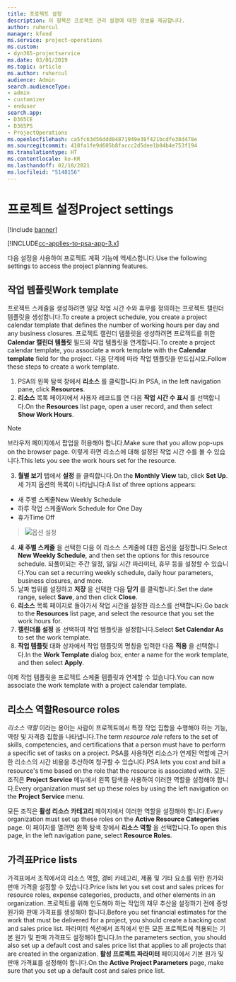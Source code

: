 ```yaml
---
title: 프로젝트 설정
description: 이 항목은 프로젝트 관리 설정에 대한 정보를 제공합니다.
author: ruhercul
manager: kfend
ms.service: project-operations
ms.custom:
- dyn365-projectservice
ms.date: 03/01/2019
ms.topic: article
ms.author: ruhercul
audience: Admin
search.audienceType:
- admin
- customizer
- enduser
search.app:
- D365CE
- D365PS
- ProjectOperations
ms.openlocfilehash: ca5fc63d56ddd84871949e38f421bcdfe38d478e
ms.sourcegitcommit: 418fa1fe9d605b8faccc2d5dee1b04b4e753f194
ms.translationtype: HT
ms.contentlocale: ko-KR
ms.lasthandoff: 02/10/2021
ms.locfileid: "5148156"
---
```

# <a name="project-settings"></a><span data-ttu-id="5b8f8-103">프로젝트 설정</span><span class="sxs-lookup"><span data-stu-id="5b8f8-103">Project settings</span></span>

[!include [banner](../includes/psa-now-project-operations.md)]

[!INCLUDE[cc-applies-to-psa-app-3.x](../includes/cc-applies-to-psa-app-3x.md)]

<span data-ttu-id="5b8f8-104">다음 설정을 사용하여 프로젝트 계획 기능에 액세스합니다.</span><span class="sxs-lookup"><span data-stu-id="5b8f8-104">Use the following settings to access the project planning features.</span></span>

## <a name="work-template"></a><span data-ttu-id="5b8f8-105">작업 템플릿</span><span class="sxs-lookup"><span data-stu-id="5b8f8-105">Work template</span></span>

<span data-ttu-id="5b8f8-106">프로젝트 스케줄을 생성하려면 일당 작업 시간 수와 휴무를 정의하는 프로젝트 캘린더 템플릿을 생성합니다.</span><span class="sxs-lookup"><span data-stu-id="5b8f8-106">To create a project schedule, you create a project calendar template that defines the number of working hours per day and any business closures.</span></span> <span data-ttu-id="5b8f8-107">프로젝트 캘린더 템플릿을 생성하려면 프로젝트를 위한 **Calendar 캘린더 템플릿** 필드와 작업 템플릿을 연계합니다.</span><span class="sxs-lookup"><span data-stu-id="5b8f8-107">To create a project calendar template, you associate a work template with the **Calendar template** field for the project.</span></span> <span data-ttu-id="5b8f8-108">다음 단계에 따라 작업 템플릿을 만드십시오.</span><span class="sxs-lookup"><span data-stu-id="5b8f8-108">Follow these steps to create a work template.</span></span>

1. <span data-ttu-id="5b8f8-109">PSA의 왼쪽 탐색 창에서 **리소스** 를 클릭합니다.</span><span class="sxs-lookup"><span data-stu-id="5b8f8-109">In PSA, in the left navigation pane, click **Resources**.</span></span> 
2. <span data-ttu-id="5b8f8-110">**리소스** 목록 페이지에서 사용자 레코드를 연 다음 **작업 시간 수 표시** 를 선택합니다.</span><span class="sxs-lookup"><span data-stu-id="5b8f8-110">On the **Resources** list page, open a user record, and then select **Show Work Hours**.</span></span>

  > [!NOTE]
  > <span data-ttu-id="5b8f8-111">브라우저 페이지에서 팝업을 허용해야 합니다.</span><span class="sxs-lookup"><span data-stu-id="5b8f8-111">Make sure that you allow pop-ups on the browser page.</span></span> <span data-ttu-id="5b8f8-112">이렇게 하면 리소스에 대해 설정된 작업 시간 수를 볼 수 있습니다.</span><span class="sxs-lookup"><span data-stu-id="5b8f8-112">This lets you see the work hours set for the resource.</span></span>
  
3. <span data-ttu-id="5b8f8-113">**월별 보기** 탭에서 **설정** 을 클릭합니다.</span><span class="sxs-lookup"><span data-stu-id="5b8f8-113">On the **Monthly View** tab, click **Set Up**.</span></span> <span data-ttu-id="5b8f8-114">세 가지 옵션의 목록이 나타납니다:</span><span class="sxs-lookup"><span data-stu-id="5b8f8-114">A list of three options appears:</span></span> 

  - <span data-ttu-id="5b8f8-115">새 주별 스케줄</span><span class="sxs-lookup"><span data-stu-id="5b8f8-115">New Weekly Schedule</span></span>
  - <span data-ttu-id="5b8f8-116">하루 작업 스케줄</span><span class="sxs-lookup"><span data-stu-id="5b8f8-116">Work Schedule for One Day</span></span>
  - <span data-ttu-id="5b8f8-117">휴가</span><span class="sxs-lookup"><span data-stu-id="5b8f8-117">Time Off</span></span>

> ![옵션 설정](media/project-13.png)

4. <span data-ttu-id="5b8f8-119">**새 주별 스케줄** 을 선택한 다음 이 리소스 스케줄에 대한 옵션을 설정합니다.</span><span class="sxs-lookup"><span data-stu-id="5b8f8-119">Select **New Weekly Schedule**, and then set the options for this resource schedule.</span></span> <span data-ttu-id="5b8f8-120">되풀이되는 주간 일정, 일일 시간 파라미터, 휴무 등을 설정할 수 있습니다.</span><span class="sxs-lookup"><span data-stu-id="5b8f8-120">You can set a recurring weekly schedule, daily hour parameters, business closures, and more.</span></span>
5. <span data-ttu-id="5b8f8-121">날짜 범위를 설정하고 **저장** 을 선택한 다음 **닫기** 를 클릭합니다.</span><span class="sxs-lookup"><span data-stu-id="5b8f8-121">Set the date range, select **Save**, and then click **Close**.</span></span> 
6. <span data-ttu-id="5b8f8-122">**리소스** 목록 페이지로 돌아가서 작업 시간을 설정한 리소스를 선택합니다.</span><span class="sxs-lookup"><span data-stu-id="5b8f8-122">Go back to the **Resources** list page, and select the resource that you set the work hours for.</span></span> 
7. <span data-ttu-id="5b8f8-123">**캘린더를 설정** 을 선택하여 작업 템플릿을 설정합니다.</span><span class="sxs-lookup"><span data-stu-id="5b8f8-123">Select **Set Calendar As** to set the work template.</span></span> 
8. <span data-ttu-id="5b8f8-124">**작업 템플릿** 대화 상자에서 작업 템플릿의 명칭을 입력한 다음 **적용** 을 선택합니다.</span><span class="sxs-lookup"><span data-stu-id="5b8f8-124">In the **Work Template** dialog box, enter a name for the work template, and then select **Apply**.</span></span> 

<span data-ttu-id="5b8f8-125">이제 작업 템플릿을 프로젝트 스케줄 템플릿과 연계할 수 있습니다.</span><span class="sxs-lookup"><span data-stu-id="5b8f8-125">You can now associate the work template with a project calendar template.</span></span>

## <a name="resource-roles"></a><span data-ttu-id="5b8f8-126">리소스 역할</span><span class="sxs-lookup"><span data-stu-id="5b8f8-126">Resource roles</span></span>

<span data-ttu-id="5b8f8-127">*리소스 역할* 이라는 용어는 사람이 프로젝트에서 특정 작업 집합을 수행해야 하는 기능, 역량 및 자격증 집합을 나타냅니다.</span><span class="sxs-lookup"><span data-stu-id="5b8f8-127">The term *resource role* refers to the set of skills, competencies, and certifications that a person must have to perform a specific set of tasks on a project.</span></span> <span data-ttu-id="5b8f8-128">PSA를 사용하면 리소스가 연계된 역할에 근거한 리소스의 시간 비용을 추산하여 청구할 수 있습니다.</span><span class="sxs-lookup"><span data-stu-id="5b8f8-128">PSA lets you cost and bill a resource's time based on the role that the resource is associated with.</span></span> <span data-ttu-id="5b8f8-129">모든 조직은 **Project Service** 메뉴에서 왼쪽 탐색을 사용하여 이러한 역할을 설정해야 합니다.</span><span class="sxs-lookup"><span data-stu-id="5b8f8-129">Every organization must set up these roles by using the left navigation on the **Project Service** menu.</span></span>

<span data-ttu-id="5b8f8-130">모든 조직은 **활성 리소스 카테고리** 페이지에서 이러한 역할을 설정해야 합니다.</span><span class="sxs-lookup"><span data-stu-id="5b8f8-130">Every organization must set up these roles on the **Active Resource Categories** page.</span></span> <span data-ttu-id="5b8f8-131">이 페이지를 열려면 왼쪽 탐색 창에서 **리소스 역할** 을 선택합니다.</span><span class="sxs-lookup"><span data-stu-id="5b8f8-131">To open this page, in the left navigation pane, select **Resource Roles**.</span></span>

## <a name="price-lists"></a><span data-ttu-id="5b8f8-132">가격표</span><span class="sxs-lookup"><span data-stu-id="5b8f8-132">Price lists</span></span>

<span data-ttu-id="5b8f8-133">가격표에서 조직에서의 리소스 역할, 경비 카테고리, 제품 및 기타 요소를 위한 원가와 판매 가격을 설정할 수 있습니다.</span><span class="sxs-lookup"><span data-stu-id="5b8f8-133">Price lists let you set cost and sales prices for resource roles, expense categories, products, and other elements in an organization.</span></span> <span data-ttu-id="5b8f8-134">프로젝트를 위해 인도해야 하는 작업의 재무 추산을 설정하기 전에 증빙 원가와 판매 가격표를 생성해야 합니다.</span><span class="sxs-lookup"><span data-stu-id="5b8f8-134">Before you set financial estimates for the work that must be delivered for a project, you should create a backing cost and sales price list.</span></span> <span data-ttu-id="5b8f8-135">파라미터 섹션에서 조직에서 만든 모든 프로젝트에 적용되는 기본 원가 및 판매 가격표도 설정해야 합니다.</span><span class="sxs-lookup"><span data-stu-id="5b8f8-135">In the parameters section, you should also set up a default cost and sales price list that applies to all projects that are created in the organization.</span></span> <span data-ttu-id="5b8f8-136">**활성 프로젝트 파라미터** 페이지에서 기본 원가 및 판매 가격표를 설정해야 합니다.</span><span class="sxs-lookup"><span data-stu-id="5b8f8-136">On the **Active Project Parameters** page, make sure that you set up a default cost and sales price list.</span></span>
